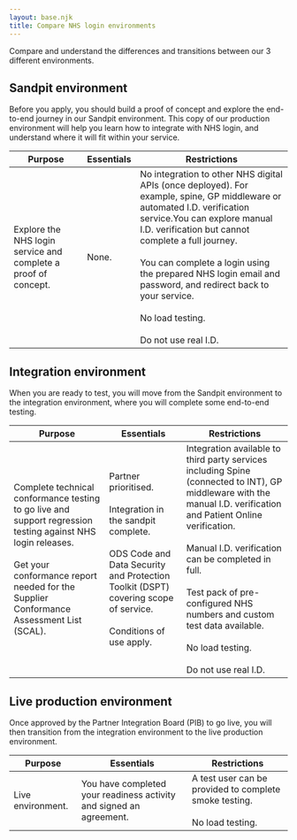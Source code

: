 ```yaml
---
layout: base.njk
title: Compare NHS login environments
---
```


Compare and understand the differences and transitions between our 3 different environments. 

## Sandpit environment 

Before you apply, you should build a proof of concept and explore the end-to-end journey in our Sandpit environment. This copy of our production environment will help you learn how to integrate with NHS login, and understand where it will fit within your service.

| Purpose | Essentials | Restrictions |
| --------- | ----------- | ------------- |
|Explore the NHS login service and complete a proof of concept. | None. | No integration to other NHS digital APIs (once deployed). For example, spine, GP middleware or automated I.D. verification service.You can explore manual I.D. verification but cannot complete a full journey.<br><br> You can complete a login using the prepared NHS login email and password, and redirect back to your service.<br><br> No load testing.<br><br> Do not use real I.D.|

## Integration environment

When you are ready to test, you will move from the Sandpit environment to the integration environment, where you will complete some end-to-end testing.

| Purpose | Essentials | Restrictions|
| ----- | ----- | ----- |
| Complete technical conformance testing to go live and support regression testing against NHS login releases.<br><br> Get your conformance report needed for the Supplier Conformance Assessment List (SCAL). | Partner prioritised. <br><br> Integration in the sandpit complete. <br><br> ODS Code and Data Security and Protection Toolkit (DSPT) covering scope of service. <br><br> Conditions of use apply. | Integration available to third party services including Spine (connected to INT), GP middleware with the manual I.D. verification and Patient Online verification.<br><br>Manual I.D. verification can be completed in full.<br><br>Test pack of pre-configured NHS numbers and custom test data available.<br><br>No load testing.<br><br>Do not use real I.D.|

## Live production environment

Once approved by the Partner Integration Board (PIB) to go live, you will then transition from the integration environment to the live production environment.

|Purpose | Essentials | Restrictions |
| ----- | ---------- | --------|
| Live environment. | You have completed your readiness activity and signed an agreement. | A test user can be provided to complete smoke testing. <br><br> No load testing. | 



